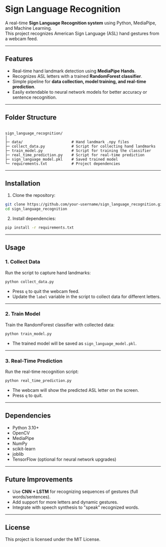 # Sign Language Recognition

A real-time **Sign Language Recognition system** using Python, MediaPipe, and Machine Learning.  
This project recognizes American Sign Language (ASL) hand gestures from a webcam feed.

---

## Features

- Real-time hand landmark detection using **MediaPipe Hands**.
- Recognizes ASL letters with a trained **RandomForest classifier**.
- Simple pipeline for **data collection, model training, and real-time prediction**.
- Easily extendable to neural network models for better accuracy or sentence recognition.

---

## Folder Structure

```

sign_language_recognition/
│
├─ data/                      # Hand landmark .npy files
├─ collect_data.py            # Script for collecting hand landmarks
├─ train_model.py             # Script for training the classifier
├─ real_time_prediction.py    # Script for real-time prediction
├─ sign_language_model.pkl    # Saved trained model
└─ requirements.txt           # Project dependencies

````

---

## Installation

1. Clone the repository:

```bash
git clone https://github.com/your-username/sign_language_recognition.git
cd sign_language_recognition
````

2. Install dependencies:

```bash
pip install -r requirements.txt
```

---

## Usage

### 1. Collect Data

Run the script to capture hand landmarks:

```bash
python collect_data.py
```

* Press `q` to quit the webcam feed.
* Update the `label` variable in the script to collect data for different letters.

---

### 2. Train Model

Train the RandomForest classifier with collected data:

```bash
python train_model.py
```

* The trained model will be saved as `sign_language_model.pkl`.

---

### 3. Real-Time Prediction

Run the real-time recognition script:

```bash
python real_time_prediction.py
```

* The webcam will show the predicted ASL letter on the screen.
* Press `q` to quit.

---

## Dependencies

* Python 3.10+
* OpenCV
* MediaPipe
* NumPy
* scikit-learn
* joblib
* TensorFlow (optional for neural network upgrades)

---

## Future Improvements

* Use **CNN + LSTM** for recognizing sequences of gestures (full words/sentences).
* Add support for more letters and dynamic gestures.
* Integrate with speech synthesis to "speak" recognized words.

---

## License

This project is licensed under the MIT License.

```
